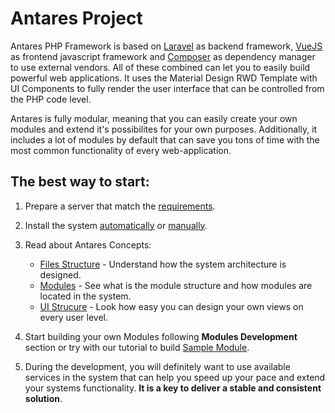 # Antares Project

Antares PHP Framework is based on [Laravel](https://laravel.com/docs/5.4) as backend framework, [VueJS](https://vuejs.org/) as frontend javascript framework and [Composer](https://getcomposer.org/) as dependency manager to use external vendors. All of these combined can let you to easily build powerful web applications. It uses the Material Design RWD Template with UI Components to fully render the user interface that can be controlled from the PHP code level.

Antares is fully modular, meaning that you can easily create your own modules and extend it's possibilites for your own purposes. Additionally, it includes a lot of modules by default that can save you tons of time with the most common functionality of every web-application.

## The best way to start:

1. Prepare a server that match the [requirements](installation/requirements.md).
2. Install the system [automatically](installation/installation_auto.md) or [manually](installation/installation_manual.md).
3. Read about Antares Concepts:   
   - [Files Structure](antares_concepts/core_&_files_structure.md) - Understand how the system architecture is designed.
   - [Modules](antares_concepts/components_&_modules.md) - See what is the module structure and how modules are located in the system.
   - [UI Strucure](modules_development/views.md) - Look how easy you can design your own views on every user level.
   
4. Start building your own Modules following **Modules Development** section or try with our tutorial to build [Sample Module](tutorials/sample_module.md).

5. During the development, you will definitely want to use available services in the system that can help you speed up your pace and extend your systems functionality. **It is a key to deliver a stable and consistent solution**.
